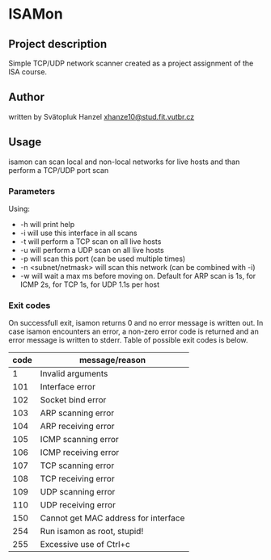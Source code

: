 # ISAMon

## Project description
Simple TCP/UDP network scanner created as a project assignment of the ISA course.

## Author
written by Svätopluk Hanzel <xhanze10@stud.fit.vutbr.cz>

## Usage
isamon can scan local and non-local networks for live hosts and than perform a TCP/UDP port scan

### Parameters
Using:
 * -h will print help
 * -i <name> will use this interface in all scans
 * -t will perform a TCP scan on all live hosts
 * -u will perform a UDP scan on all live hosts
 * -p <port> will scan this port (can be used multiple times)
 * -n <subnet/netmask> will scan this network (can be combined with -i)
 * -w <time> will wait a max <time> ms before moving on. Default for ARP scan is 1s, for ICMP 2s, for TCP 1s, for UDP 1.1s per host

### Exit codes
On successfull exit, isamon returns 0 and no error message is written out.
In case isamon encounters an error, a non-zero error code is returned and an error message is written to stderr. Table of possible exit codes is below.

| code  | message/reason                        |
|-------|---------------------------------------|
| 1     | Invalid arguments                     |
| 101   | Interface error                       |
| 102   | Socket bind error                     |
| 103   | ARP scanning error                    |
| 104   | ARP receiving error                   |
| 105   | ICMP scanning error                   |
| 106   | ICMP receiving error                  |
| 107   | TCP scanning error                    |
| 108   | TCP receiving error                   |
| 109   | UDP scanning error                    |
| 110   | UDP receiving error                   |
| 150   | Cannot get MAC address for interface  |
| 254   | Run isamon as root, stupid!           |
| 255   | Excessive use of Ctrl+c               |
